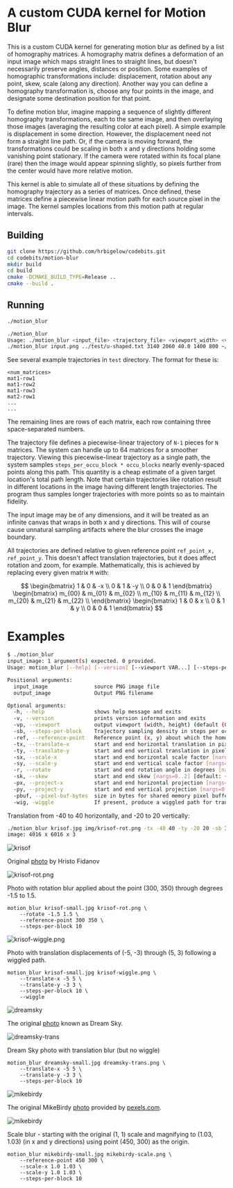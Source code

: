 # A custom CUDA kernel for Motion Blur

This is a custom CUDA kernel for generating motion blur as defined by a list of
homography matrices.  A homography matrix defines a deformation of an input image
which maps straight lines to straight lines, but doesn't necessarily preserve angles,
distances or position.  Some examples of homographic transformations include:
displacement, rotation about any point, skew, scale (along any direction).  Another
way you can define a homography transformation is, choose any four points in the
image, and designate some destination position for that point.

To define motion blur, imagine mapping a sequence of slightly different homography
transformations, each to the same image, and then overlaying those images (averaging
the resulting color at each pixel).  A simple example is displacement in some
direction.  However, the displacement need not form a straight line path.  Or, if the
camera is moving forward, the transformations could be scaling in both x and y
directions holding some vanishing point stationary.  If the camera were rotated
within its focal plane (rare) then the image would appear spinning slightly, so
pixels further from the center would have more relative motion.

This kernel is able to simulate all of these situations by defining the homography
trajectory as a series of matrices.  Once defined, these matrices define a piecewise
linear motion path for each source pixel in the image.  The kernel samples locations
from this motion path at regular intervals.

## Building

```bash
git clone https://github.com/hrbigelow/codebits.git
cd codebits/motion-blur
mkdir build
cd build
cmake -DCMAKE_BUILD_TYPE=Release ..
cmake --build .
```

## Running

```bash
./motion_blur

./motion_blur
Usage: ./motion_blur <input_file> <trajectory_file> <viewport_width> <viewport_height> <steps_per_occu_block> <ref_point_x> <ref_point_y> <output_file>
./motion_blur input.png ../test/u-shaped.txt 3140 2060 40.0 1400 800 ~/blurred-input.png
```

See several example trajectories in `test` directory.  The format for these is:

    <num_matrices>
    mat1-row1
    mat1-row2
    mat1-row3
    mat2-row1
    ...
    ...

The remaining lines are rows of each matrix, each row containing three
space-separated numbers.

The trajectory file defines a piecewise-linear trajectory of `N-1` pieces for `N`
matrices.  The system can handle up to 64 matrices for a smoother trajectory.
Viewing this piecewise-linear trajectory as a single path, the system samples
`steps_per_occu_block * occu_blocks` nearly evenly-spaced points along this path.
This quantity is a cheap estimate of a given target location's total path length.
Note that certain trajectories like rotation result in different locations in the
image having different length trajectories.  The program thus samples longer
trajectories with more points so as to maintain fidelity.

The input image may be of any dimensions, and it will be treated as an infinite
canvas that wraps in both x and y directions.  This will of course cause unnatural
sampling artifacts where the blur crosses the image boundary.

All trajectories are defined relative to given reference point `ref_point_x,
ref_point_y`.  This doesn't affect translation trajectories, but it does affect
rotation and zoom, for example.  Mathematically, this is achieved by replacing every
given matrix `M` with:

$$
\begin{bmatrix}
1 & 0 & -x \\
0 & 1 & -y \\
0 & 0 & 1
\end{bmatrix}
\begin{bmatrix}
m_{00} & m_{01} & m_{02} \\
m_{10} & m_{11} & m_{12} \\
m_{20} & m_{21} & m_{22} \\
\end{bmatrix}
\begin{bmatrix}
1 & 0 & x \\
0 & 1 & y \\
0 & 0 & 1
\end{bmatrix}
$$

# Examples

```bash
$ ./motion_blur
input_image: 1 argument(s) expected. 0 provided.
Usage: motion_blur [--help] [--version] [--viewport VAR...] [--steps-per-block VAR] [--reference-point VAR...] [--translate-x VAR...] [--translate-y VAR...] [--scale-x VAR...] [--scale-y VAR...] [--rotate VAR...] [--skew VAR...] [--project-x VAR...] [--project-y VAR...] [--pixel-buf-bytes VAR] input_image output_image

Positional arguments:
  input_image               source PNG image file
  output_image              Output PNG filename

Optional arguments:
  -h, --help                shows help message and exits
  -v, --version             prints version information and exits
  -vp, --viewport           output viewport (width, height) (default (0, 0) will be set to input image size) [nargs=0..2] [default: {0 0}]
  -sb, --steps-per-block    Trajectory sampling density in steps per occupied (32 x 32) pixel block [nargs=0..1] [default: 10]
  -ref, --reference-point   Reference point (x, y) about which the homographies are taken [nargs=0..2] [default: {250 125}]
  -tx, --translate-x        start and end horizontal translation in pixels [nargs=0..2] [default: {0 0}]
  -ty, --translate-y        start and end vertical translation in pixels [nargs=0..2] [default: {0 0}]
  -sx, --scale-x            start and end horizontal scale factor [nargs=0..2] [default: {1 1}]
  -sy, --scale-y            start and end vertical scale factor [nargs=0..2] [default: {1 1}]
  -r, --rotate              start and end rotation angle in degrees [nargs=0..2] [default: {0 0}]
  -sk, --skew               start and end skew [nargs=0..2] [default: {0 0}]
  -px, --project-x          start and end horizontal projection [nargs=0..2] [default: {0 0}]
  -py, --project-y          start and end vertical projection [nargs=0..2] [default: {0 0}]
  -pbuf, --pixel-buf-bytes  size in bytes for shared memory pixel buffer [nargs=0..1] [default: 45056]
  -wig, -wiggle             If present, produce a wiggled path for translation
```

Translation from -40 to 40 horizontally, and -20 to 20 vertically:

```bash
./motion_blur krisof.jpg img/krisof-rot.png -tx -40 40 -ty -20 20 -sb 3
image: 4016 x 6016 x 3
```

![krisof](./img/krisof-small.jpg)

Original [photo](https://www.pexels.com/photo/scenic-view-of-night-sky-1252871/) by
Hristo Fidanov 

![krisof-rot.png](./img/krisof-rot.jpg)

Photo with rotation blur applied about the point (300, 350) through degrees -1.5 to
1.5.

    motion_blur krisof-small.jpg krisof-rot.png \
        --rotate -1.5 1.5 \
        --reference-point 300 350 \
        --steps-per-block 10

![krisof-wiggle.png](./img/krisof-wiggle.jpg)

Photo with translation displacements of (-5, -3) through (5, 3) following a wiggled path.

    motion_blur krisof-small.jpg krisof-wiggle.png \
        --translate-x -5 5 \
        --translate-y -3 3 \
        --steps-per-block 10 \
        --wiggle

![dreamsky](./img/dreamsky-small.jpg)

The original
[photo](https://www.pexels.com/photo/photography-of-fireworks-display-790916/) known
as Dream Sky.

![dreamsky-trans](./img/dreamsky-trans.jpg)

Dream Sky photo with translation blur (but no wiggle)

    motion_blur dreamsky-small.jpg dreamsky-trans.png \
        --translate-x -5 5 \
        --translate-y -3 3 \
        --steps-per-block 10

![mikebirdy](./img/mikebirdy-small.jpg)

The original MikeBirdy
[photo](https://www.pexels.com/photo/pathway-between-trees-towards-house-126271/)
provided by [pexels.com](pexels.com).

![mikebirdy](./img/mikebirdy-scale.jpg)

Scale blur - starting with the original (1, 1) scale and magnifying to (1.03, 1.03)
(in x and y directions) using point (450, 300) as the origin.

    motion_blur mikebirdy-small.jpg mikebirdy-scale.png \
        --reference-point 450 300 \
        --scale-x 1.0 1.03 \
        --scale-y 1.0 1.03 \
        --steps-per-block 10

